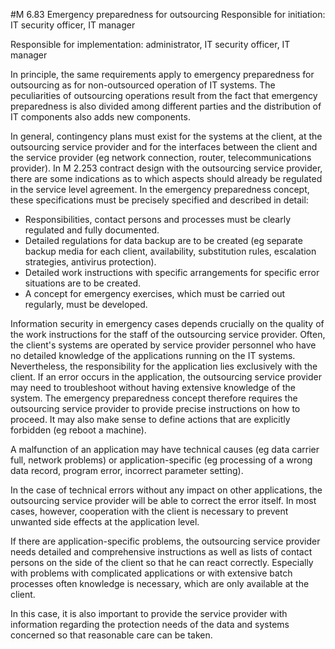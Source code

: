 #M 6.83 Emergency preparedness for outsourcing
Responsible for initiation: IT security officer, IT manager

Responsible for implementation: administrator, IT security officer, IT manager

In principle, the same requirements apply to emergency preparedness for outsourcing as for non-outsourced operation of IT systems. The peculiarities of outsourcing operations result from the fact that emergency preparedness is also divided among different parties and the distribution of IT components also adds new components.

In general, contingency plans must exist for the systems at the client, at the outsourcing service provider and for the interfaces between the client and the service provider (eg network connection, router, telecommunications provider). In M 2.253 contract design with the outsourcing service provider, there are some indications as to which aspects should already be regulated in the service level agreement. In the emergency preparedness concept, these specifications must be precisely specified and described in detail:

* Responsibilities, contact persons and processes must be clearly regulated and fully documented.
* Detailed regulations for data backup are to be created (eg separate backup media for each client, availability, substitution rules, escalation strategies, antivirus protection).
* Detailed work instructions with specific arrangements for specific error situations are to be created.
* A concept for emergency exercises, which must be carried out regularly, must be developed.


Information security in emergency cases depends crucially on the quality of the work instructions for the staff of the outsourcing service provider. Often, the client's systems are operated by service provider personnel who have no detailed knowledge of the applications running on the IT systems. Nevertheless, the responsibility for the application lies exclusively with the client. If an error occurs in the application, the outsourcing service provider may need to troubleshoot without having extensive knowledge of the system. The emergency preparedness concept therefore requires the outsourcing service provider to provide precise instructions on how to proceed. It may also make sense to define actions that are explicitly forbidden (eg reboot a machine).

A malfunction of an application may have technical causes (eg data carrier full, network problems) or application-specific (eg processing of a wrong data record, program error, incorrect parameter setting).

In the case of technical errors without any impact on other applications, the outsourcing service provider will be able to correct the error itself. In most cases, however, cooperation with the client is necessary to prevent unwanted side effects at the application level.

If there are application-specific problems, the outsourcing service provider needs detailed and comprehensive instructions as well as lists of contact persons on the side of the client so that he can react correctly. Especially with problems with complicated applications or with extensive batch processes often knowledge is necessary, which are only available at the client.

In this case, it is also important to provide the service provider with information regarding the protection needs of the data and systems concerned so that reasonable care can be taken.



